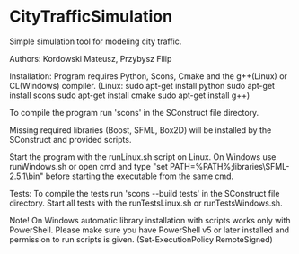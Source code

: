 # CityTrafficSimulation
Simple simulation tool for modeling city traffic.

Authors: Kordowski Mateusz, Przybysz Filip


Installation:
Program requires Python, Scons, Cmake and the g++(Linux) or CL(Windows) compiler.
(Linux:
sudo apt-get install python
sudo apt-get install scons
sudo apt-get install cmake
sudo apt-get install g++)

To compile the program run 'scons' in the SConstruct file directory.

Missing required libraries (Boost, SFML, Box2D) will be installed by the SConstruct and provided scripts.


Start the program with the runLinux.sh script on Linux.
On Windows use runWindows.sh or open cmd and type "set PATH=%PATH%;libraries\SFML-2.5.1\bin" before starting the executable from the same cmd.


Tests:
To compile the tests run 'scons --build tests' in the SConstruct file directory.
Start all tests with the runTestsLinux.sh or runTestsWindows.sh.


Note!
On Windows automatic library installation with scripts works only with PowerShell.
Please make sure you have PowerShell v5 or later installed and permission to run scripts is given.
(Set-ExecutionPolicy RemoteSigned)
